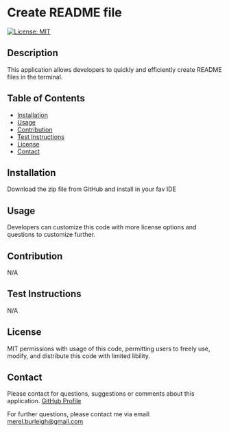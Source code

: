 <md><h1>Create README file</h1><p>[![License: MIT](https://img.shields.io/badge/License-MIT-yellow.svg)](https://opensource.org/licenses/MIT)</p><h2>Description</h2><p>This application allows developers to quickly and efficiently create README files in the terminal.</p><h2>Table of Contents</h2><ul>
    <li><a href="#installation">Installation</a></li>
    <li><a href="#usage">Usage</a></li>
    <li><a href="#contribution">Contribution</a></li>
    <li><a href="#test">Test Instructions</a></li>
    <li><a href="#license">License</a></li>
    <li><a href="#contact">Contact</a></li></ul>
    <h2 id="installation">Installation</h2><p>Download the zip file from GitHub and install in your fav IDE</p><h2 id="usage">Usage</h2><p>Developers can customize this code with more license options and questions to customize further.</p><h2 id="contribution">Contribution</h2><p>N/A</p><h2 id="test">Test Instructions</h2><p>N/A</p><h2 id="license">License</h2><p>MIT permissions with usage of this code, permitting users to freely use, modify, and distribute this code with limited libility.</p><h2 id="contact">Contact</h2><p>Please contact for questions, suggestions or comments about this application. [GitHub Profile](https://github.com/MerelJac)</p><p>For further questions, please contact me via email: merel.burleigh@gmail.com</p></md>